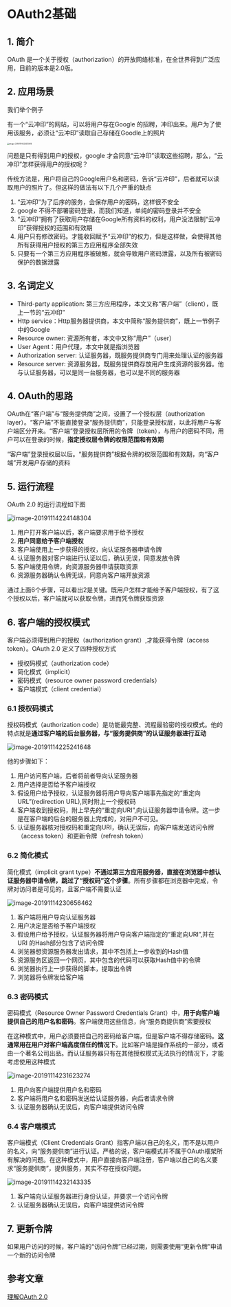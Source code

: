 # OAuth2基础

## 1. 简介

OAuth 是一个关于授权（authorization）的开放网络标准，在全世界得到广泛应用，目前的版本是2.0版。

## 2. 应用场景

我们举个例子

有一个“云冲印”的网站，可以将用户存在Google 的招聘，冲印出来。用户为了使用该服务，必须让“云冲印”读取自己存储在Goodle上的照片

<img src="./img/image-20191114222612910.png" alt="image-20191114222612910" style="zoom:30%;" />

问题是只有得到用户的授权，google 才会同意“云冲印”读取这些招聘，那么，“云冲印”怎样获得用户的授权呢？

传统方法是，用户将自己的Google用户名和密码，告诉“云冲印”，后者就可以读取用户的照片了。但这样的做法有以下几个严重的缺点

1. “云冲印”为了后序的服务，会保存用户的密码，这样很不安全
2. google 不得不部署密码登录，而我们知道，单纯的密码登录并不安全
3. “云冲印”拥有了获取用户存储在Google所有资料的权利，用户没法限制“云冲印”获得授权的范围和有效期
4. 用户只有修改密码。才能收回赋予“云冲印”的权力，但是这样做，会使得其他所有获得用户授权的第三方应用程序全部失效
5. 只要有一个第三方应用程序被破解，就会导致用户密码泄露，以及所有被密码保护的数据泄露

## 3. 名词定义

- Third-party application: 第三方应用程序，本文又称“客户端”（client），既上一节的“云冲印”
- Http service：Http服务器提供商，本文中简称“服务提供商”，既上一节例子中的Google
- Resource owner: 资源所有者，本文中又称“用户”（user）
- User Agent：用户代理，本文中就是指浏览器
- Authorization server: 认证服务器，既服务提供商专门用来处理认证的服务器
- Resource server: 资源服务器，既服务提供商存放用户生成资源的服务器。他与认证服务器，可以是同一台服务器，也可以是不同的服务器

## 4. OAuth的思路

OAuth在“客户端”与“服务提供商”之间，设置了一个授权层（authorization layer）。“客户端”不能直接登录“服务提供商”，只能登录授权层，以此将用户与客户端区分开来。“客户端”登录授权层所用的令牌（token），与用户的密码不同，用户可以在登录的时候，**指定授权层令牌的权限范围和有效期**

“客户端”登录授权层以后。“服务提供商”根据令牌的权限范围和有效期，向“客户端”开发用户存储的资料

## 5. 运行流程

OAuth 2.0 的运行流程如下图

![image-20191114224148304](./img/image-20191114224148304.png)

1. 用户打开客户端以后，客户端要求用于给予授权
2. **用户同意给予客户端授权**
3. 客户端使用上一步获得的授权，向认证服务器申请令牌
4. 认证服务器对客户端进行认证以后，确认无误，同意发放令牌
5. 客户端使用令牌，向资源服务器申请获取资源
6. 资源服务器确认令牌无误，同意向客户端开放资源

通过上面6个步骤，可以看出2是关键。既用户怎样才能给予客户端授权，有了这个授权以后，客户端就可以获取令牌，进而凭令牌获取资源

## 6. 客户端的授权模式

客户端必须得到用户的授权（authorization grant）,才能获得令牌（access token）。OAuth 2.0 定义了四种授权方式

- 授权码模式（authorization code）
- 简化模式（implicit）
- 密码模式（resource owner password credentials）
- 客户端模式（client credential）

### 6.1 授权码模式

授权码模式（authorization code）是功能最完整、流程最验密的授权模式。他的特点就是**通过客户端的后台服务器，与“服务提供商”的认证服务器进行互动**

![image-20191114225241648](./img/image-20191114225241648.png)

他的步骤如下：

1. 用户访问客户端，后者将前者导向认证服务器
2. 用户选择是否给予客户端授权
3. 假设用户给予授权，认证服务器将用户导向客户端事先指定的“重定向URL”(redirection URL),同时附上一个授权码
4. 客户端收到授权码，附上早先的“重定向URI”,向认证服务器申请令牌。这一步是在客户端的后台的服务器上完成的，对用户不可见。
5. 认证服务器核对授权码和重定向URI，确认无误后，向客户端发送访问令牌（access token）和更新令牌（refresh token）

### 6.2 简化模式

简化模式（implicit grant type）**不通过第三方应用服务器，直接在浏览器中想认证服务器申请令牌，跳过了“授权码”这个步骤**。所有步骤都在浏览器中完成，令牌对访问者是可见的，且客户端不需要认证

![image-20191114230656462](./img/image-20191114230656462.png)

1. 客户端将用户导向认证服务器
2. 用户决定是否给予客户端授权
3. 假设用户给予授权，认证服务器将用户导向客户端指定的“重定向URI”,并在URI 的Hash部分包含了访问令牌
4. 浏览器想资源服务器发出请求，其中不包括上一步收到的Hash值
5. 资源服务区返回一个网页，其中包含的代码可以获取Hash值中的令牌
6. 浏览器执行上一步获得的脚本，提取出令牌
7. 浏览器将令牌发给客户端

### 6.3 密码模式

密码模式（Resource Owner Password Credentials Grant）中，**用于向客户端提供自己的用户名和密码**。客户端使用这些信息，向“服务商提供商”索要授权

在这种模式中，用户必须要把自己的密码给客户端，但是客户端不得存储密码。**这通常用在用户对客户端高度信任的情况下**。比如客户端是操作系统的一部分，或者由一个著名公司出品。而认证服务器只有在其他授权模式无法执行的情况下，才能考虑使用这种模式

![image-20191114231623274](./img/image-20191114231623274.png)

1. 用户向客户端提供用户名和密码
2. 客户端将用户名和密码发送给认证服务器，向后者请求令牌
3. 认证服务器确认无误后，向客户端提供访问令牌

### 6.4 客户端模式

客户端模式（Client Credentials Grant）指客户端以自己的名义，而不是以用户的名义，向“服务提供商”进行认证。严格的说，客户端模式并不属于OAuth框架所有解决的问题。在这种模式中，用户直接向客户端注册，客户端以自己的名义要求“服务提供商”，提供服务，其实不存在授权问题。

![image-20191114232143335](./img/image-20191114232143335.png)

1. 客户端向认证服务器进行身份认证，并要求一个访问令牌
2. 认证服务器确认无误后，向客户端提供访问令牌

## 7. 更新令牌

如果用户访问的时候，客户端的“访问令牌”已经过期，则需要使用“更新令牌”申请一个新的访问令牌



## 参考文章

[理解OAuth 2.0](https://www.ruanyifeng.com/blog/2014/05/oauth_2_0.html)